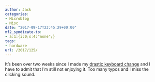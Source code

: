 ```yaml
---
author: Jack
categories:
- Microblog
- Misc
date: "2017-09-17T23:45:29+00:00"
mf2_syndicate-to:
- a:1:{i:0;s:4:"none";}
tags:
- hardware
url: /2017/125/
---
```

It&#8217;s been over two weeks since I made my [drastic keyboard change][1] and I have to admit that I&#8217;m still not enjoying it. Too many typos and I miss the clicking sound.

 [1]: http://www.baty.blog/2017/a-drastic-keyboard-change